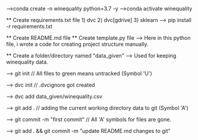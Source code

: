 -->conda create -n winequality python=3.7 -y
-->conda activate winequality

** Create requirements.txt file 
	1) dvc
	2) dvc[gdrive]
	3) sklearn
--> pip install -r requirements.txt

** Create README.md file
** Create template.py file
	--> Here in this python file, i wrote a code for creating project structure manually.

** Create a folder/directory named "data_given"
	--> Used for keeping winequality data.

--> git init	// All files to green means untracked	(Symbol 'U')

--> dvc init	// .dvcignore got created

--> dvc add data_given/winequality.csv

--> git add .	// adding the current working directory data to git  (Symbol 'A')

--> git commit -m "first commit"	// All 'A' symbols for files are gone.

--> git add . && git commit -m "update README.md changes to git"
